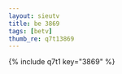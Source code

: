 ```yaml
--- 
layout: sieutv
title: be 3869
tags: [betv]
thumb_re: q7t13869
---
```

{% include q7t1 key="3869" %} 
